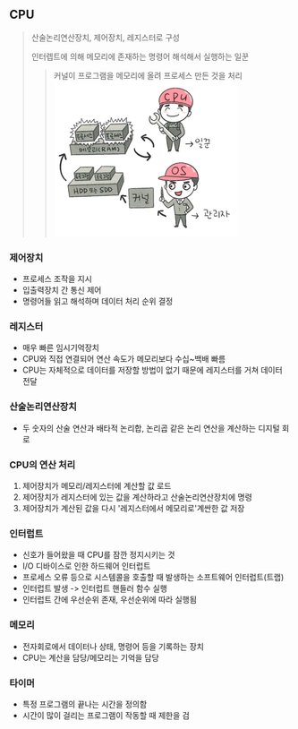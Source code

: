 ## CPU
> 산술논리연산장치, 제어장치, 레지스터로 구성
> 
> 인터렙트에 의해 메모리에 존재하는 명령어 해석해서 실행하는 일꾼
> > 커널이 프로그램을 메모리에 올려 프로세스 만든 것을 처리
> > ![img_3.png](img/img_3.png)
### 제어장치
- 프로세스 조작을 지시
- 입출력장치 간 통신 제어
- 명령어들 읽고 해석하며 데이터 처리 순위 결정

### 레지스터
- 매우 빠른 임시기억장치
- CPU와 직접 연결되어 연산 속도가 메모리보다 수십~백배 빠름
- CPU는 자체적으로 데이터를 저장할 방법이 없기 때문에 레지스터를 거쳐 데이터 전달

### 산술논리연산장치
- 두 숫자의 산술 연산과 배타적 논리합, 논리곱 같은 논리 연산을 계산하는 디지털 회로

### CPU의 연산 처리
1. 제어장치가 메모리/레지스터에 계산할 값 로드
2. 제어장치가 레지스터에 있는 값을 계산하라고 산술논리연산장치에 명령
3. 제어장치가 계산된 값을 다시 '레지스터에서 메모리로'계싼한 값 저장

### 인터럽트
- 신호가 들어왔을 때 CPU를 잠깐 정지시키는 것
- I/O 디바이스로 인한 하드웨어 인터럽트 
- 프로세스 오류 등으로 시스템콜을 호출할 때 발생하는 소프트웨어 인터럽트(트랩)
- 인터럽트 발생 -> 인터럽트 핸들러 함수 실행
- 인터럽트 간에 우선순위 존재, 우선순위에 따라 실행됨

### 메모리
- 전자회로에서 데이터나 상태, 명령어 등을 기록하는 장치
- CPU는 계산을 담당/메모리는 기억을 담당

### 타이머
- 특정 프로그램의 끝나는 시간을 정의함
- 시간이 많이 걸리는 프로그램이 작동할 때 제한을 검
